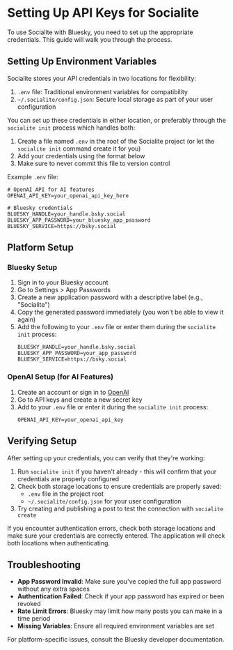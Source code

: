 # Setting Up API Keys for Socialite

To use Socialite with Bluesky, you need to set up the appropriate credentials. This guide will walk you through the process.

## Setting Up Environment Variables

Socialite stores your API credentials in two locations for flexibility:

1. `.env` file: Traditional environment variables for compatibility
2. `~/.socialite/config.json`: Secure local storage as part of your user configuration

You can set up these credentials in either location, or preferably through the `socialite init` process which handles both:

1. Create a file named `.env` in the root of the Socialite project (or let the `socialite init` command create it for you)
2. Add your credentials using the format below
3. Make sure to never commit this file to version control

Example `.env` file:
```
# OpenAI API for AI features
OPENAI_API_KEY=your_openai_api_key_here

# Bluesky credentials
BLUESKY_HANDLE=your_handle.bsky.social
BLUESKY_APP_PASSWORD=your_bluesky_app_password
BLUESKY_SERVICE=https://bsky.social
```

## Platform Setup

### Bluesky Setup

1. Sign in to your Bluesky account
2. Go to Settings > App Passwords
3. Create a new application password with a descriptive label (e.g., "Socialite")
4. Copy the generated password immediately (you won't be able to view it again)
5. Add the following to your `.env` file or enter them during the `socialite init` process:
   ```
   BLUESKY_HANDLE=your_handle.bsky.social
   BLUESKY_APP_PASSWORD=your_app_password
   BLUESKY_SERVICE=https://bsky.social
   ```

### OpenAI Setup (for AI Features)

1. Create an account or sign in to [OpenAI](https://platform.openai.com/)
2. Go to API keys and create a new secret key
3. Add to your `.env` file or enter it during the `socialite init` process:
   ```
   OPENAI_API_KEY=your_openai_api_key
   ```

## Verifying Setup

After setting up your credentials, you can verify that they're working:

1. Run `socialite init` if you haven't already - this will confirm that your credentials are properly configured
2. Check both storage locations to ensure credentials are properly saved:
   - `.env` file in the project root
   - `~/.socialite/config.json` for your user configuration
3. Try creating and publishing a post to test the connection with `socialite create`

If you encounter authentication errors, check both storage locations and make sure your credentials are correctly entered. The application will check both locations when authenticating.

## Troubleshooting

- **App Password Invalid**: Make sure you've copied the full app password without any extra spaces
- **Authentication Failed**: Check if your app password has expired or been revoked
- **Rate Limit Errors**: Bluesky may limit how many posts you can make in a time period
- **Missing Variables**: Ensure all required environment variables are set

For platform-specific issues, consult the Bluesky developer documentation.
